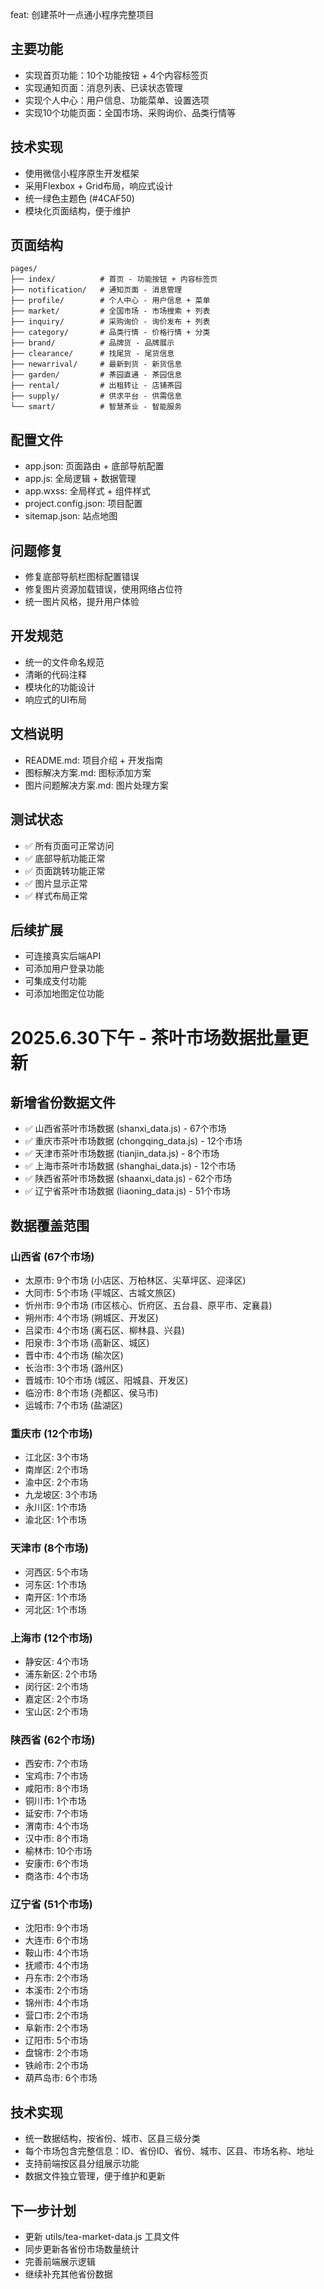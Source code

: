 feat: 创建茶叶一点通小程序完整项目

## 主要功能
- 实现首页功能：10个功能按钮 + 4个内容标签页
- 实现通知页面：消息列表、已读状态管理
- 实现个人中心：用户信息、功能菜单、设置选项
- 实现10个功能页面：全国市场、采购询价、品类行情等

## 技术实现
- 使用微信小程序原生开发框架
- 采用Flexbox + Grid布局，响应式设计
- 统一绿色主题色 (#4CAF50)
- 模块化页面结构，便于维护

## 页面结构
```
pages/
├── index/          # 首页 - 功能按钮 + 内容标签页
├── notification/   # 通知页面 - 消息管理
├── profile/        # 个人中心 - 用户信息 + 菜单
├── market/         # 全国市场 - 市场搜索 + 列表
├── inquiry/        # 采购询价 - 询价发布 + 列表
├── category/       # 品类行情 - 价格行情 + 分类
├── brand/          # 品牌货 - 品牌展示
├── clearance/      # 找尾货 - 尾货信息
├── newarrival/     # 最新到货 - 新货信息
├── garden/         # 茶园直通 - 茶园信息
├── rental/         # 出租转让 - 店铺茶园
├── supply/         # 供求平台 - 供需信息
└── smart/          # 智慧茶业 - 智能服务
```

## 配置文件
- app.json: 页面路由 + 底部导航配置
- app.js: 全局逻辑 + 数据管理
- app.wxss: 全局样式 + 组件样式
- project.config.json: 项目配置
- sitemap.json: 站点地图

## 问题修复
- 修复底部导航栏图标配置错误
- 修复图片资源加载错误，使用网络占位符
- 统一图片风格，提升用户体验

## 开发规范
- 统一的文件命名规范
- 清晰的代码注释
- 模块化的功能设计
- 响应式的UI布局

## 文档说明
- README.md: 项目介绍 + 开发指南
- 图标解决方案.md: 图标添加方案
- 图片问题解决方案.md: 图片处理方案

## 测试状态
- ✅ 所有页面可正常访问
- ✅ 底部导航功能正常
- ✅ 页面跳转功能正常
- ✅ 图片显示正常
- ✅ 样式布局正常

## 后续扩展
- 可连接真实后端API
- 可添加用户登录功能
- 可集成支付功能
- 可添加地图定位功能

# 2025.6.30下午 - 茶叶市场数据批量更新

## 新增省份数据文件
- ✅ 山西省茶叶市场数据 (shanxi_data.js) - 67个市场
- ✅ 重庆市茶叶市场数据 (chongqing_data.js) - 12个市场  
- ✅ 天津市茶叶市场数据 (tianjin_data.js) - 8个市场
- ✅ 上海市茶叶市场数据 (shanghai_data.js) - 12个市场
- ✅ 陕西省茶叶市场数据 (shaanxi_data.js) - 62个市场
- ✅ 辽宁省茶叶市场数据 (liaoning_data.js) - 51个市场

## 数据覆盖范围
### 山西省 (67个市场)
- 太原市: 9个市场 (小店区、万柏林区、尖草坪区、迎泽区)
- 大同市: 5个市场 (平城区、古城文旅区)
- 忻州市: 9个市场 (市区核心、忻府区、五台县、原平市、定襄县)
- 朔州市: 4个市场 (朔城区、开发区)
- 吕梁市: 4个市场 (离石区、柳林县、兴县)
- 阳泉市: 3个市场 (高新区、城区)
- 晋中市: 4个市场 (榆次区)
- 长治市: 3个市场 (潞州区)
- 晋城市: 10个市场 (城区、阳城县、开发区)
- 临汾市: 8个市场 (尧都区、侯马市)
- 运城市: 7个市场 (盐湖区)

### 重庆市 (12个市场)
- 江北区: 3个市场
- 南岸区: 2个市场
- 渝中区: 2个市场
- 九龙坡区: 3个市场
- 永川区: 1个市场
- 渝北区: 1个市场

### 天津市 (8个市场)
- 河西区: 5个市场
- 河东区: 1个市场
- 南开区: 1个市场
- 河北区: 1个市场

### 上海市 (12个市场)
- 静安区: 4个市场
- 浦东新区: 2个市场
- 闵行区: 2个市场
- 嘉定区: 2个市场
- 宝山区: 2个市场

### 陕西省 (62个市场)
- 西安市: 7个市场
- 宝鸡市: 7个市场
- 咸阳市: 8个市场
- 铜川市: 1个市场
- 延安市: 7个市场
- 渭南市: 4个市场
- 汉中市: 8个市场
- 榆林市: 10个市场
- 安康市: 6个市场
- 商洛市: 4个市场

### 辽宁省 (51个市场)
- 沈阳市: 9个市场
- 大连市: 6个市场
- 鞍山市: 4个市场
- 抚顺市: 4个市场
- 丹东市: 2个市场
- 本溪市: 2个市场
- 锦州市: 4个市场
- 营口市: 2个市场
- 阜新市: 2个市场
- 辽阳市: 5个市场
- 盘锦市: 2个市场
- 铁岭市: 2个市场
- 葫芦岛市: 6个市场

## 技术实现
- 统一数据结构，按省份、城市、区县三级分类
- 每个市场包含完整信息：ID、省份ID、省份、城市、区县、市场名称、地址
- 支持前端按区县分组展示功能
- 数据文件独立管理，便于维护和更新

## 下一步计划
- 更新 utils/tea-market-data.js 工具文件
- 同步更新各省份市场数量统计
- 完善前端展示逻辑
- 继续补充其他省份数据 